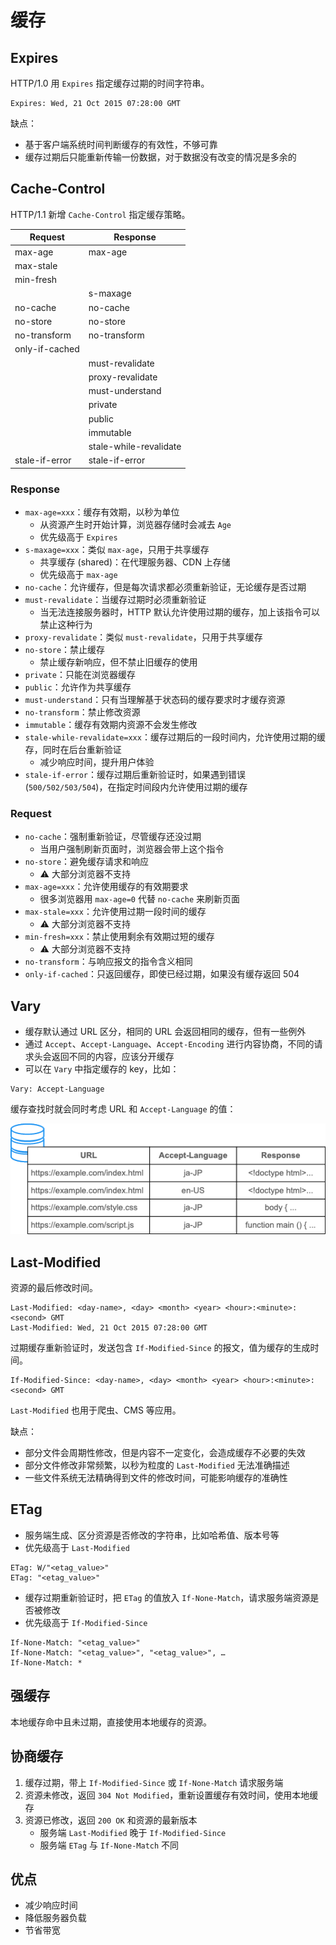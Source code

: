 # 缓存

## Expires

HTTP/1.0 用 `Expires` 指定缓存过期的时间字符串。

```http
Expires: Wed, 21 Oct 2015 07:28:00 GMT
```

缺点：

- 基于客户端系统时间判断缓存的有效性，不够可靠
- 缓存过期后只能重新传输一份数据，对于数据没有改变的情况是多余的

## Cache-Control

HTTP/1.1 新增 `Cache-Control` 指定缓存策略。

| Request        | Response               |
| -------------- | ---------------------- |
| max-age        | max-age                |
| max-stale      |                        |
| min-fresh      |                        |
|                | s-maxage               |
| no-cache       | no-cache               |
| no-store       | no-store               |
| no-transform   | no-transform           |
| only-if-cached |                        |
|                | must-revalidate        |
|                | proxy-revalidate       |
|                | must-understand        |
|                | private                |
|                | public                 |
|                | immutable              |
|                | stale-while-revalidate |
| stale-if-error | stale-if-error         |

### Response

- `max-age=xxx`：缓存有效期，以秒为单位
  - 从资源产生时开始计算，浏览器存储时会减去 `Age`
  - 优先级高于 `Expires`
- `s-maxage=xxx`：类似 `max-age`，只用于共享缓存
  - 共享缓存 (shared)：在代理服务器、CDN 上存储
  - 优先级高于 `max-age`
- `no-cache`：允许缓存，但是每次请求都必须重新验证，无论缓存是否过期
- `must-revalidate`：当缓存过期时必须重新验证
  - 当无法连接服务器时，HTTP 默认允许使用过期的缓存，加上该指令可以禁止这种行为
- `proxy-revalidate`：类似 `must-revalidate`，只用于共享缓存
- `no-store`：禁止缓存
  - 禁止缓存新响应，但不禁止旧缓存的使用
- `private`：只能在浏览器缓存
- `public`：允许作为共享缓存
- `must-understand`：只有当理解基于状态码的缓存要求时才缓存资源
- `no-transform`：禁止修改资源
- `immutable`：缓存有效期内资源不会发生修改
- `stale-while-revalidate=xxx`：缓存过期后的一段时间内，允许使用过期的缓存，同时在后台重新验证
  - 减少响应时间，提升用户体验
- `stale-if-error`：缓存过期后重新验证时，如果遇到错误 (`500/502/503/504`)，在指定时间段内允许使用过期的缓存

### Request

- `no-cache`：强制重新验证，尽管缓存还没过期
  - 当用户强制刷新页面时，浏览器会带上这个指令
- `no-store`：避免缓存请求和响应
  - ⚠️ 大部分浏览器不支持
- `max-age=xxx`：允许使用缓存的有效期要求
  - 很多浏览器用 `max-age=0` 代替 `no-cache` 来刷新页面
- `max-stale=xxx`：允许使用过期一段时间的缓存
  - ⚠️ 大部分浏览器不支持
- `min-fresh=xxx`：禁止使用剩余有效期过短的缓存
  - ⚠️ 大部分浏览器不支持
- `no-transform`：与响应报文的指令含义相同
- `only-if-cached`：只返回缓存，即使已经过期，如果没有缓存返回 504

## Vary

- 缓存默认通过 URL 区分，相同的 URL 会返回相同的缓存，但有一些例外
- 通过 `Accept`、`Accept-Language`、`Accept-Encoding` 进行内容协商，不同的请求头会返回不同的内容，应该分开缓存
- 可以在 `Vary` 中指定缓存的 key，比如：

```
Vary: Accept-Language
```

缓存查找时就会同时考虑 URL 和 `Accept-Language` 的值：

![](assets/cache-vary.png)

## Last-Modified

资源的最后修改时间。

```http
Last-Modified: <day-name>, <day> <month> <year> <hour>:<minute>:<second> GMT
Last-Modified: Wed, 21 Oct 2015 07:28:00 GMT
```

过期缓存重新验证时，发送包含 `If-Modified-Since` 的报文，值为缓存的生成时间。

```http
If-Modified-Since: <day-name>, <day> <month> <year> <hour>:<minute>:<second> GMT
```

`Last-Modified` 也用于爬虫、CMS 等应用。

缺点：

- 部分文件会周期性修改，但是内容不一定变化，会造成缓存不必要的失效
- 部分文件修改非常频繁，以秒为粒度的 `Last-Modified` 无法准确描述
- 一些文件系统无法精确得到文件的修改时间，可能影响缓存的准确性

## ETag

- 服务端生成、区分资源是否修改的字符串，比如哈希值、版本号等
- 优先级高于 `Last-Modified`

```http
ETag: W/"<etag_value>"
ETag: "<etag_value>"
```

- 缓存过期重新验证时，把 `ETag` 的值放入 `If-None-Match`，请求服务端资源是否被修改
- 优先级高于 `If-Modified-Since`

```http
If-None-Match: "<etag_value>"
If-None-Match: "<etag_value>", "<etag_value>", …
If-None-Match: *
```

## 强缓存

本地缓存命中且未过期，直接使用本地缓存的资源。

## 协商缓存

1. 缓存过期，带上 `If-Modified-Since` 或 `If-None-Match` 请求服务端
2. 资源未修改，返回 `304 Not Modified`，重新设置缓存有效时间，使用本地缓存
3. 资源已修改，返回 `200 OK` 和资源的最新版本
   - 服务端 `Last-Modified` 晚于 `If-Modified-Since`
   - 服务端 `ETag` 与 `If-None-Match` 不同

## 优点

- 减少响应时间
- 降低服务器负载
- 节省带宽
